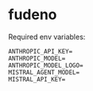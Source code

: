 # fudeno

Required env variables:

```
ANTHROPIC_API_KEY=
ANTHROPIC_MODEL=
ANTHROPIC_MODEL_LOGO=
MISTRAL_AGENT_MODEL=
MISTRAL_API_KEY=
```
